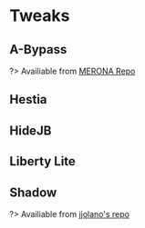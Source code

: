 # Tweaks

## A-Bypass

?> Availiable from [MERONA Repo](https://sharerepo.stkc.win/?repo=https://repo.co.kr)

## Hestia

## HideJB

## Liberty Lite

## Shadow

?> Availiable from [jjolano's repo](https://sharerepo.stkc.win/?repo=https://ios.jjolano.me)
